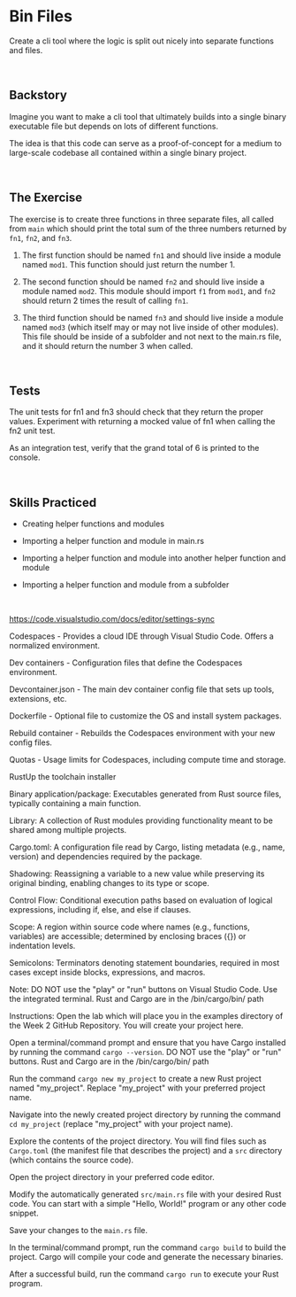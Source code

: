 # Bin Files
Create a cli tool where the logic is split out nicely into separate functions and files. 

<br/>

## Backstory
Imagine you want to make a cli tool that ultimately builds into a single binary executable file but depends on lots of different functions.

The idea is that this code can serve as a proof-of-concept for a medium to large-scale codebase all contained within a single binary project.

<br/>

## The Exercise
The exercise is to create three functions in three separate files, all called from `main` which should print the total sum of the three numbers returned by `fn1`, `fn2`, and `fn3`.

1) The first function should be named `fn1` and should live inside a module named `mod1`. This function should just return the number 1. 

2) The second function should be named `fn2` and should live inside a module named `mod2`. This module should import `f1` from `mod1`, and `fn2` should return 2 times the result of calling `fn1`.

3) The third function should be named `fn3` and should live inside a module named `mod3` (which itself may or may not live inside of other modules). This file should be inside of a subfolder and not next to the main.rs file, and it should return the number 3 when called.

<br/>

## Tests
The unit tests for fn1 and fn3 should check that they return the proper values. Experiment with returning a mocked value of fn1 when calling the fn2 unit test.

As an integration test, verify that the grand total of 6 is printed to the console.

<br/>

## Skills Practiced

- Creating helper functions and modules

- Importing a helper function and module in main.rs

- Importing a helper function and module into another helper function and module

- Importing a helper function and module from a subfolder

<br/>

https://code.visualstudio.com/docs/editor/settings-sync

Codespaces - Provides a cloud IDE through Visual Studio Code. Offers a normalized environment.

Dev containers - Configuration files that define the Codespaces environment.

Devcontainer.json - The main dev container config file that sets up tools, extensions, etc.

Dockerfile - Optional file to customize the OS and install system packages.

Rebuild container - Rebuilds the Codespaces environment with your new config files.

Quotas - Usage limits for Codespaces, including compute time and storage.

RustUp the toolchain installer

Binary application/package: Executables generated from Rust source files, typically containing a main function.

Library: A collection of Rust modules providing functionality meant to be shared among multiple projects.

Cargo.toml: A configuration file read by Cargo, listing metadata (e.g., name, version) and dependencies required by the package.

Shadowing: Reassigning a variable to a new value while preserving its original binding, enabling changes to its type or scope.

Control Flow: Conditional execution paths based on evaluation of logical expressions, including if, else, and else if clauses.

Scope: A region within source code where names (e.g., functions, variables) are accessible; determined by enclosing braces ({}) or indentation levels.

Semicolons: Terminators denoting statement boundaries, required in most cases except inside blocks, expressions, and macros.


Note: DO NOT use the "play" or "run" buttons on Visual Studio Code. Use the integrated terminal. Rust and Cargo are in the /bin/cargo/bin/ path

Instructions:
Open the lab which will place you in the examples directory of the Week 2 GitHub Repository. You will create your project here.

Open a terminal/command prompt and ensure that you have Cargo installed by running the command `cargo --version`.  DO NOT use the "play" or "run" buttons. Rust and Cargo are in the /bin/cargo/bin/ path

Run the command `cargo new my_project` to create a new Rust project named "my_project". Replace "my_project" with your preferred project name.

Navigate into the newly created project directory by running the command `cd my_project` (replace "my_project" with your project name).

Explore the contents of the project directory. You will find files such as `Cargo.toml` (the manifest file that describes the project) and a `src` directory (which contains the source code).

Open the project directory in your preferred code editor.

Modify the automatically generated `src/main.rs` file with your desired Rust code. You can start with a simple "Hello, World!" program or any other code snippet.

Save your changes to the `main.rs` file.

In the terminal/command prompt, run the command `cargo build` to build the project. Cargo will compile your code and generate the necessary binaries.

After a successful build, run the command `cargo run` to execute your Rust program.
